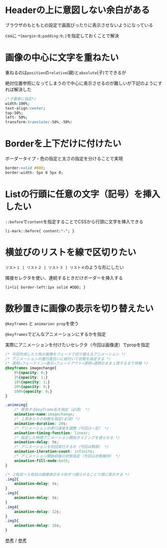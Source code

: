 # Headerの上に意図しない余白がある

ブラウザのもともとの設定で画面ぴったりに表示させないようになっている

cssに `*{margin:0;padding:0;}`を指定しておくことで解決

# 画像の中心に文字を重ねたい

重ねるのは`position`の`relative`(親)と`absolute`(子)でできるが

絶対位置参照になってしまうので中心に表示させるのが難しいが下記のようにすれば解決した

```css
/*子要素に指定*/
width:100%;
text-align:center;
top:50%;
left: 50%;
transform:translate(-50%,-50%)
```

# Borderを上下だけに付けたい

ボーダータイプ・色の指定と太さの指定を分けることで実現

```css
border:solid #000;
border-width: 5px 0 5px 0;
```

# Listの行頭に任意の文字（記号）を挿入したい

`::before`で`content`を指定することでCSSから行頭に文字を挿入できる

`li-mark::before{ content:"☆"; }`

# 横並びのリストを線で区切りたい

`リスト１ | リスト２ | リスト３ | リスト４`のような形にしたい

隣接セレクタを使い、連続するときだけボーダーを挿入する

`li+li{ border-left:1px solid #DDD; }`

# 数秒置きに画像の表示を切り替えたい

`@keyframes` と `animarion prop`を使う

`@keyframes`でどんなアニメーションにするかを指定

実際にアニメーションを付けたいセレクタ（今回は画像達）でpropを指定

```css
/* 今回作成した５枚の画像をフェードで切り替えるアニメーション */
/* アニメーションの進行度合いに紐付いて状態を指定する */
/* 透明→フェードイン→表示→フェードアウト→透明→透明のまま１周するまで待機 */
@keyframes imagechange{
    0%{opacity: 0;}
    2%{opacity: 1;}
    18%{opacity: 1;}
    20%{opacity: 0;}
    100%{opacity: 0;}
}

.animeimg{
    /* 使用するkeyframe名を指定（必須） */
    animation-name:imagechange;
    /* １周あたりの秒数を指定(必須) */
    animation-duration: 20s;
    /* アニメーションの実行速度を調整（今回は一定） */
    animation-timing-function: linear;
    /* 指定した時間アニメーション開始タイミングを遅らせる */
    animation-delay: 0s;
    /* アニメーションを何回実行するか（今回は無限） */
    animation-iteration-count: infinite;
    /* アニメーション開始前後の状態指定（今回は状態維持） */
    animation-fill-mode:both;
}

/* ２枚目〜５枚目の画像表示を４秒ずつ遅らせることで順に表示する */
.img2{
    animation-delay: 4s;
}
.img3{
    animation-delay: 8s;
}
.img4{
    animation-delay: 12s;
}
.img5{
    animation-delay: 16s;
}
```

[参考](https://qiita.com/7968/items/1d999354e00db53bcbd8) / 
[参考](https://www.webcreatorbox.com/tech/css3-animation-colour)
